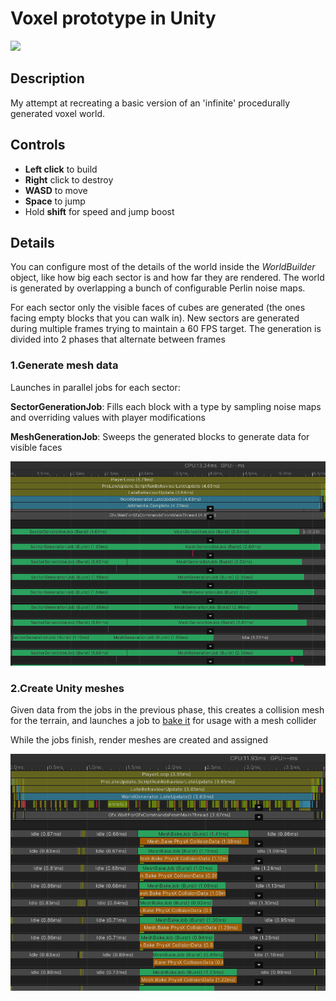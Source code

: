 # Voxel prototype in Unity

![](https://github.com/d-bucur/demos/raw/master/mycraft1.gif)


## Description
My attempt at recreating a basic version of an 'infinite' procedurally generated voxel world.

## Controls
- **Left click** to build
- **Right** click to destroy
- **WASD** to move
- **Space** to jump
- Hold **shift** for speed and jump boost

## Details
You can configure most of the details of the world inside the *WorldBuilder* object, like how big each sector is and how far they are rendered. The world is generated by overlapping a bunch of configurable Perlin noise maps.

For each sector only the visible faces of cubes are generated (the ones facing empty blocks that you can walk in). New sectors are generated during multiple frames trying to maintain a 60 FPS target. The generation is divided into 2 phases that alternate between frames

### 1.Generate mesh data

Launches in parallel jobs for each sector:

**SectorGenerationJob**: Fills each block with a type by sampling noise maps
and overriding values with player modifications

**MeshGenerationJob**: Sweeps the generated blocks to generate data for visible
faces

![](https://github.com/d-bucur/demos/raw/master/mycraft/profiler1.png)

### 2.Create Unity meshes

Given data from the jobs in the previous phase, this creates a collision mesh for the terrain, and launches a job to [bake it](https://docs.unity3d.com/2019.3/Documentation/ScriptReference/Physics.BakeMesh.html) for usage with a mesh collider

While the jobs finish, render meshes are created and assigned

![](https://github.com/d-bucur/demos/raw/master/mycraft/profiler2.png)

